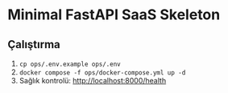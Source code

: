 # Minimal FastAPI SaaS Skeleton

## Çalıştırma

1. `cp ops/.env.example ops/.env`
2. `docker compose -f ops/docker-compose.yml up -d`
3. Sağlık kontrolü: [http://localhost:8000/health](http://localhost:8000/health)
